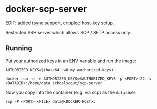 # docker-scp-server

EDIT: added rsync support, crippled host-key setup. 


Restricted SSH server which allows SCP / SFTP access only.

## Running

Put your authorized keys in an ENV variable and run the image:

    AUTHORIZED_KEYS=$(base64 -w0 my-authorized-keys)

    docker run -d -e AUTHORIZED_KEYS=$AUTHORIZED_KEYS -p <PORT>:22 -v <DATADIR>:/home/data schoolscout/scp-server

Now you copy into the container (e.g. via scp) as the `data` user:

    scp -P <PORT> <FILE> data@<DOCKER-HOST>:
